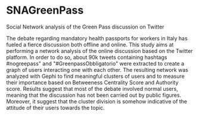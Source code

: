 # SNAGreenPass
Social Network analysis of the Green Pass discussion on Twitter

 The debate regarding mandatory health passports for workers in Italy has fueled a fierce discussion both offline and online. This study aims at performing a network analysis of the online discussion based on the Twitter platform. In order to do so, about 90k tweets containing hashtags \#nogreepass" and "\#GreenpassObbligatorio" were extracted to create a graph of users interacting one with each other. The resulting network was analyzed with Gephi to find meaningful clusters of users and to measure their importance based on Betweeness Centrality Score and Authority score. Results suggest that most of the debate involved normal users, meaning that the discussion has not been carried out by public figures. Moreover, it suggest that the cluster division is somehow indicative of the attitude of their users towards the topic. 
